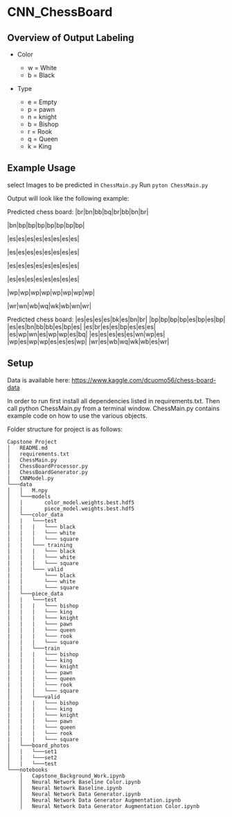 # CNN_ChessBoard

## Overview of Output Labeling

* Color
    * w = White
    * b = Black

* Type
    * e = Empty
    * p = pawn
    * n = knight
    * b = Bishop
    * r = Rook
    * q = Queen
    * k = King


## Example Usage

select Images to be predicted in `ChessMain.py`
Run `pyton ChessMain.py`

Output will look like the following example:

Predicted chess board:
|br|bn|bb|bq|br|bb|bn|br|

|bn|bp|bp|bp|bp|bp|bp|bp|

|es|es|es|es|es|es|es|es|

|es|es|es|es|es|es|es|es|

|es|es|es|es|es|es|es|es|

|es|es|es|es|es|es|es|es|

|wp|wp|wp|wp|wp|wp|wp|wp|

|wr|wn|wb|wq|wk|wb|wn|wr|

Predicted chess board:
|es|es|es|es|bk|es|bn|br|
|bp|bp|bp|bp|es|bp|es|bp|
|es|es|bn|bb|bb|es|bp|es|
|es|br|es|es|bp|es|es|es|
|es|wp|wn|es|wp|wp|es|bq|
|es|es|es|es|es|wn|wp|es|
|wp|es|wp|wp|es|es|es|wp|
|wr|es|wb|wq|wk|wb|es|wr|

## Setup

Data is available here: https://www.kaggle.com/dcuomo56/chess-board-data

In order to run first install all dependencies listed in requirements.txt. Then call python ChessMain.py from a terminal window. ChessMain.py contains example code on how to use the various objects. 

Folder structure for project is as follows:
```
Capstone Project
│   README.md
│   requirements.txt
|	ChessMain.py
|	ChessBoardProcessor.py
|	ChessBoardGenerator.py
|	CNNModel.py    
└───data
│   │   M.npy
│   └───models
│   |    	color_model.weights.best.hdf5
│   |    	piece_model.weights.best.hdf5
│   └───color_data
│   |   └───test
|	|	|	└─── black
|	|	|	└─── white
|	|	|	└─── square
|	|	└─── training
|	|	|	└─── black
|	|	|	└─── white
|	|	|	└─── square
|	|	└─── valid
|	|		└─── black
|	|		└─── white
|	|		└─── square
|	└───piece_data
│   |   └───test
|	|	|	└─── bishop
|	|	|	└─── king
|	|	|	└─── knight
|	|	|	└─── pawn
|	|	|	└─── queen
|	|	|	└─── rook
|	|	|	└─── square
│   |   └───train
|	|	|	└─── bishop
|	|	|	└─── king
|	|	|	└─── knight
|	|	|	└─── pawn
|	|	|	└─── queen
|	|	|	└─── rook
|	|	|	└─── square
│   |   └───valid
|	|	|	└─── bishop
|	|	|	└─── king
|	|	|	└─── knight
|	|	|	└─── pawn
|	|	|	└─── queen
|	|	|	└─── rook
|	|	|	└─── square
|	└───board_photos
│   |   └───set1
│   |   └───set2
│   |   └───test
└───notebooks
    │   Capstone_Background_Work.ipynb
    │   Neural Network Baseline Color.ipynb
    │   Neural Netowrk Baseline.ipynb
    │   Neural Network Data Generator.ipynb
    │   Neural Network Data Generator Augmentation.ipynb
    │   Neural Network Data Generator Augmentation Color.ipynb
```
